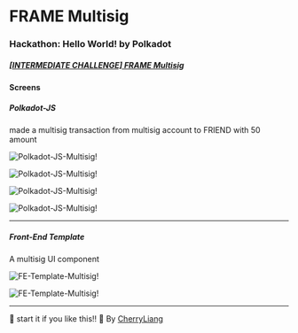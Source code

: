 # FRAME Multisig

### Hackathon: Hello World! by Polkadot

##### [[INTERMEDIATE CHALLENGE] FRAME Multisig](https://gitcoin.co/issue/Polkadot-Network/hello-world-by-polkadot/8/100023934)

#### Screens
##### Polkadot-JS 

made a multisig transaction from multisig account to FRIEND with 50 amount

![Polkadot-JS-Multisig!](/imgs/Multisig-acc-PolkadotJS.jpg)

![Polkadot-JS-Multisig!](/imgs/Multisig-tx-01-PolkadotJS.jpg)

![Polkadot-JS-Multisig!](/imgs/Multisig-tx-3-PolkadotJS.jpg)

![Polkadot-JS-Multisig!](/imgs/Multisig-acc-2-PolkadotJS.jpg)


---
##### Front-End Template
  
A multisig UI component

![FE-Template-Multisig!](/imgs/Multisig-FE-Template.jpg)

![FE-Template-Multisig!](/imgs/Multisig-FE-Template-01.jpg)


---

:star2: start it if you like this!!
:raising_hand: By [CherryLiang](https://github.com/CaiYiLiang)